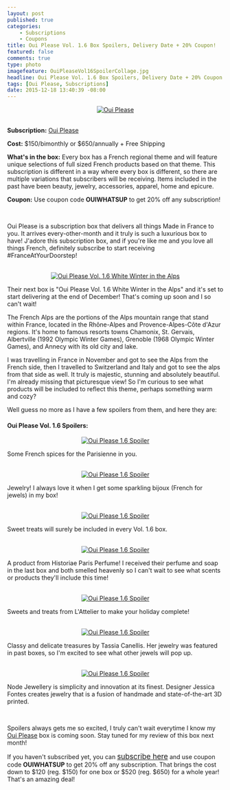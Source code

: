 ```yaml
---
layout: post
published: true
categories: 
    - Subscriptions
    - Coupons
title: Oui Please Vol. 1.6 Box Spoilers, Delivery Date + 20% Coupon!
featured: false
comments: true
type: photo
imagefeature: OuiPleaseVol16SpoilerCollage.jpg
headline: Oui Please Vol. 1.6 Box Spoilers, Delivery Date + 20% Coupon!
tags: [Oui Please, Subscriptions]
date: 2015-12-18 13:40:39 -08:00
---
```


<center><a href="http://ouiplease.com" target="_blank">
<img src="/images/OuiPleaseLogo.jpg" border="0" style="border:none;max-width:100%;" alt="Oui Please" />
</a></center>
<br>
<p><b>Subscription:</b> <a href="http://ouiplease.com" target="_blank">Oui Please</a></p>
<p><b>Cost:</b> $150/bimonthly or $650/annually + Free Shipping</p>
<p><b>What's in the box:</b> Every box has a French regional theme and will feature unique selections of full sized French products based on that theme. This subscription is different in a way where every box is different, so there are multiple variations that subscribers will be receiving. Items included in the past have been beauty, jewelry, accessories, apparel, home and epicure.</p>
<p><b>Coupon:</b> Use coupon code <b>OUIWHATSUP</b> to get 20% off any subscription!</p>
<br>

<p>Oui Please is a subscription box that delivers all things Made in France to you. It arrives every-other-month and it truly is such a luxurious box to have! J'adore this subscription box, and if you're like me and you love all things French, definitely subscribe to start receiving #FranceAtYourDoorstep!</p>

<br>

<center><a href="http://ouiplease.com" target="_blank">
<img src="/images/OuiPleaseVol16.png" border="0" style="border:none;max-width:100%;" alt="Oui Please Vol. 1.6 White Winter in the Alps" />
</a></center>

<p><i class="icon-dropbox"></i> Their next box is "Oui Please Vol. 1.6 White Winter in the Alps" and it's set to start delivering at the end of December! That's coming up soon and I so can't wait!</p>

<p>The French Alps are the portions of the Alps mountain range that stand within France, located in the Rhône-Alpes and Provence-Alpes-Côte d'Azur regions. It's home to famous resorts towns Chamonix, St. Gervais, Albertville (1992 Olympic Winter Games), Grenoble (1968 Olympic Winter Games), and Annecy with its old city and lake.</p>

<p>I was travelling in France in November and got to see the Alps from the French side, then I travelled to Switzerland and Italy and got to see the alps from that side as well. It truly is majestic, stunning and absolutely beautiful. I'm already missing that picturesque view! So I'm curious to see what products will be included to reflect this theme, perhaps something warm and cozy?</p>

<p>Well guess no more as I have a few spoilers from them, and here they are:</p>

<H4>Oui Please Vol. 1.6 Spoilers:</H4>

<center><a href="http://ouiplease.com" target="_blank">
<img src="/images/OuiPleaseVol16Spoiler1.jpg" border="0" style="border:none;max-width:100%;" alt="Oui Please 1.6 Spoiler" />
</a></center>
<p>Some French spices for the Parisienne in you.</p>
<br>

<center><a href="http://ouiplease.com" target="_blank">
<img src="/images/OuiPleaseVol16Spoiler2.jpg" border="0" style="border:none;max-width:100%;" alt="Oui Please 1.6 Spoiler" />
</a></center>
<p>Jewelry! I always love it when I get some sparkling bijoux (French for jewels) in my box!</p>
<br>

<center><a href="http://ouiplease.com" target="_blank">
<img src="/images/OuiPleaseVol16Spoiler3.jpg" border="0" style="border:none;max-width:100%;" alt="Oui Please 1.6 Spoiler" />
</a></center>
<p>Sweet treats will surely be included in every Vol. 1.6 box.</p>
<br>

<center><a href="http://ouiplease.com" target="_blank">
<img src="/images/OuiPleaseVol16Spoiler4.jpg" border="0" style="border:none;max-width:100%;" alt="Oui Please 1.6 Spoiler" />
</a></center>
<p>A product from Historiae Paris Perfume! I received their perfume and soap in the last box and both smelled heavenly so I can't wait to see what scents or products they'll include this time!</p>
<br>

<center><a href="http://ouiplease.com" target="_blank">
<img src="/images/OuiPleaseVol16Spoiler5.png" border="0" style="border:none;max-width:100%;" alt="Oui Please 1.6 Spoiler" />
</a></center>
<p>Sweets and treats from L'Attelier to make your holiday complete!</p>
<br>

<center><a href="http://ouiplease.com" target="_blank">
<img src="/images/OuiPleaseVol16Spoiler6.png" border="0" style="border:none;max-width:100%;" alt="Oui Please 1.6 Spoiler" />
</a></center>
<p>Classy and delicate treasures by Tassia Canellis. Her jewelry was featured in past boxes, so I'm excited to see what other jewels will pop up.</p>
<br>

<center><a href="http://ouiplease.com" target="_blank">
<img src="/images/OuiPleaseVol16Spoiler7.png" border="0" style="border:none;max-width:100%;" alt="Oui Please 1.6 Spoiler" />
</a></center>
<p>Node Jewellery is simplicity and innovation at its finest. Designer Jessica Fontes creates jewelry that is a fusion of handmade and state-of-the-art 3D printed.</p>
<br>

<p><i class="icon-exclamation-sign"></i> Spoilers always gets me so excited, I truly can't wait everytime I know my <a href="http://ouiplease.com" target="_blank">Oui Please</a> box is coming soon. Stay tuned for my review of this box next month!</p>

<p>If you haven't subscribed yet, you can <a href="http://ouiplease.com" target="_blank"><big>subscribe here</big></a> and use coupon code <b>OUIWHATSUP</b> to get 20% off any subscription. That brings the cost down to $120 (reg. $150) for one box or $520 (reg. $650) for a whole year! That's an amazing deal!</p>
